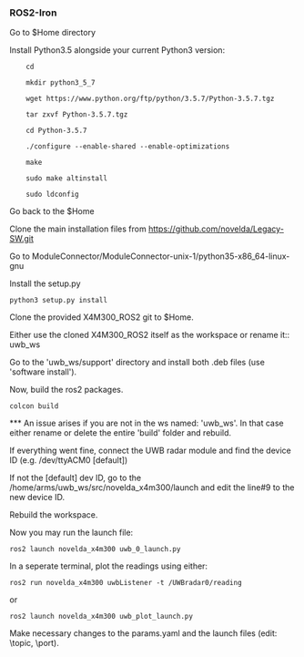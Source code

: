 ### ROS2-Iron 

Go to $Home directory

Install Python3.5 alongside your current Python3 version:
```
    cd

    mkdir python3_5_7

    wget https://www.python.org/ftp/python/3.5.7/Python-3.5.7.tgz

    tar zxvf Python-3.5.7.tgz

    cd Python-3.5.7

    ./configure --enable-shared --enable-optimizations

    make

    sudo make altinstall

    sudo ldconfig
```
Go back to the $Home

Clone the main installation files from https://github.com/novelda/Legacy-SW.git

Go to ModuleConnector/ModuleConnector-unix-1/python35-x86_64-linux-gnu

Install the setup.py
```
python3 setup.py install
```

Clone the provided X4M300_ROS2 git to $Home. 

Either use the cloned X4M300_ROS2 itself as the workspace or rename it:: uwb_ws

Go to the 'uwb_ws/support' directory and install both .deb files (use 'software install').

Now, build the ros2 packages.

```
colcon build
```

*** An issue arises if you are not in the ws named: 'uwb_ws'. In that case either rename or delete the entire 'build' folder and rebuild.

If everything went fine, connect the UWB radar module and find the device ID (e.g. /dev/ttyACM0 [default])

If not the [default] dev ID, go to the /home/arms/uwb_ws/src/novelda_x4m300/launch and edit the line#9 to the new device ID.

Rebuild the workspace.

Now you may run the launch file:

```
ros2 launch novelda_x4m300 uwb_0_launch.py 
```
In a seperate terminal, plot the readings using either:
```
ros2 run novelda_x4m300 uwbListener -t /UWBradar0/reading
```
or 
```
ros2 launch novelda_x4m300 uwb_plot_launch.py
```
Make necessary changes to the params.yaml and the launch files (edit: \topic, \port).
